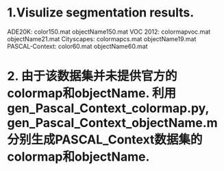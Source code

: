 
# 1.Visulize segmentation results.
ADE20K:         color150.mat     objectName150.mat
VOC 2012:       colormapvoc.mat  objectName21.mat
Cityscapes:     colormapcs.mat   objectName19.mat
PASCAL-Context: color60.mat      objectName60.mat

# 2. 由于该数据集并未提供官方的colormap和objectName. 利用gen_Pascal_Context_colormap.py, gen_Pascal_Context_objectName.m 分别生成PASCAL_Context数据集的colormap和objectName. 
